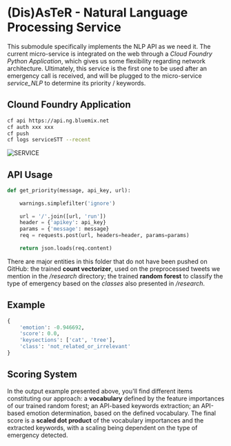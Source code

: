 # (Dis)AsTeR - Natural Language Processing Service

This submodule specifically implements the NLP API as we need it. The current micro-service is integrated on the web through a *Cloud Foundry Python Application*, which gives us some flexibility regarding network architecture. Ultimately, this service is the first one to be used after an emergency call is received, and will be plugged to the micro-service *service_NLP* to determine its priority / keywords. 

## Clound Foundry Application

```bash
cf api https://api.ng.bluemix.net
cf auth xxx xxx
cf push
cf logs serviceSTT --recent
```

![SERVICE](./figures/service.png)

## API Usage

```python
def get_priority(message, api_key, url):
    
    warnings.simplefilter('ignore')
    
    url = '/'.join([url, 'run'])
    header = {'apikey': api_key}
    params = {'message': message}
    req = requests.post(url, headers=header, params=params)
    
    return json.loads(req.content)
```

There are major entities in this folder that do not have been pushed on GitHub: the trained **count vectorizer**, used on the preprocessed tweets we mention in the _/research_ directory; the trained **random forest** to classify the type of emergency based on the _classes_ also presented in _/research_.

## Example

```python
{
	'emotion': -0.946692,
	'score': 0.0,
 	'keysections': ['cat', 'tree'],
 	'class': 'not_related_or_irrelevant'
}
```

## Scoring System

In the output example presented above, you'll find different items constituting our approach: a **vocabulary** defined by the feature importances of our trained random forest; an API-based keywords extraction; an API-based emotion determination, based on the defined vocabulary. The final score is a **scaled dot product** of the vocabulary importances and the extracted keywords, with a scaling being dependent on the type of emergency detected.